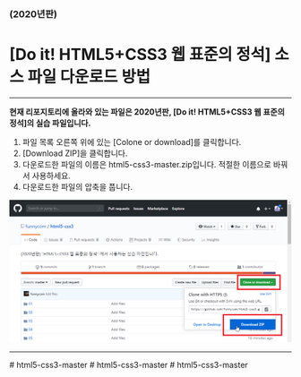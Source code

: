 ### (2020년판)

# [Do it! HTML5+CSS3 웹 표준의 정석] 소스 파일 다운로드 방법


---------------------------------------------

**현재 리포지토리에 올라와 있는 파일은 2020년판,  [Do it! HTML5+CSS3 웹 표준의 정석]의 실습 파일입니다.** 

1. 파일 목록 오른쪽 위에 있는 [Colone or download]를 클릭합니다.
2. [Download ZIP]을 클릭합니다.
3. 다운로드한 파일의 이름은 html5-css3-master.zip입니다. 적절한 이름으로 바꿔서 사용하세요.
4. 다운로드한 파일의 압축을 풉니다. 

![](images/download.png)

----------------------------------------------
#   h t m l 5 - c s s 3 - m a s t e r 
 
 #   h t m l 5 - c s s 3 - m a s t e r 
 
 #   h t m l 5 - c s s 3 - m a s t e r 
 
 